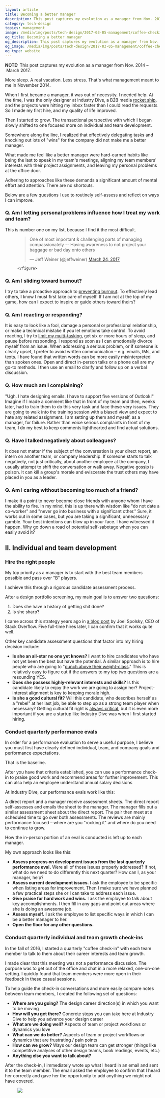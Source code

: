 ```yaml
---
layout: article
title: Becoming a better manager
description: This post captures my evolution as a manager from Nov. 2014 – March 2017. When I first became a manager, it was out of necessity. I needed help. At the time, I was the only designer at Industry Dive, a B2B media rocket ship, and the projects were hitting my inbox faster than I could read the requests. So I made my first hire, and my quality of life improved. Then I started to grow. The transactional perspective with which I began slowly shifted to one focused more on individual and team development.
category: tech-design
topics: management
image: /media/img/posts/tech-design/2017-03-05-management/coffee-checkin.jpg
og_title: Becoming a better manager
og_description: This post captures my evolution as a manager from Nov. 2014 – March 2017.
og_image: /media/img/posts/tech-design/2017-03-05-management/coffee-checkin.jpg
og_type: website
---
```


**NOTE:** This post captures my evolution as a manager from Nov. 2014 – March 2017. 

More sleep. A real vacation. Less stress. That's what management meant to me in November 2014.

When I first became a manager, it was out of necessity. I needed help. At the time, I was the only designer at Industry Dive, a B2B media <a href="http://joel.is/your-startup-is-a-rocket-ship/">rocket ship</a>, and the projects were hitting my inbox faster than I could read the requests. So I made my first hire, and my quality of life improved.

Then I started to grow. The transactional perspective with which I began slowly shifted to one focused more on individual and team development.

Somewhere along the line, I realized that effectively delegating tasks and knocking out lots of "wins" for the company did not make me a better manager.

What made me feel like a better manager were hard-earned habits like being the last to speak in my team's meetings, aligning my team members' interests with their project assignments, and leaving my personal problems at the office door.

Adhering to approaches like these demands a significant amount of mental effort and attention. There are no shortcuts.

Below are a few questions I use to routinely self-assess and reflect on ways I can improve.

### Q. Am I letting personal problems influence how I treat my work and team?
This is number one on my list, because I find it the most difficult.

<div class="medium-format">
	<figure>
		<blockquote class="twitter-tweet" data-lang="en"><p lang="en" dir="ltr">One of most important &amp; challenging parts of managing compassionately -- Having awareness to not project your baggage or bad day onto others</p>&mdash; Jeff Weiner (@jeffweiner) <a href="https://twitter.com/jeffweiner/status/845307012401508353?ref_src=twsrc%5Etfw">March 24, 2017</a></blockquote>
<script async src="https://platform.twitter.com/widgets.js" charset="utf-8"></script>

	</figure>
</div>

### Q. Am I sliding toward burnout?
I try to take a proactive approach to <a href="{% post_url tech-design/2016-08-17-burnout %}">preventing burnout</a>. To effectively lead others, I know I must first take care of myself. If I am not at the top of my game, how can I expect to inspire or guide others toward theirs?

### Q. Am I reacting or responding?
It is easy to look like a fool, damage a personal or professional relationship, or make a technical mistake if you let emotions take control. To avoid reacting, I try to <a href="https://hbr.org/tip/2017/03/quiet-your-mind-to-avoid-making-impulsive-decisions">limit my multi-tasking</a>, get six or more hours of sleep, and pause before responding. I respond as soon as I can emotionally divorce myself from an issue. When addressing a serious problem, or if someone is clearly upset, I prefer to avoid written communication – e.g. emails, IMs, and texts. I have found that written words can be more easily misinterpreted than spoken ones. Open and direct in-person talks or a phone call are my go-to methods. I then use an email to clarify and follow up on a verbal discussion.

### Q. How much am I complaining?
"Ugh. I hate designing emails. I have to support five versions of Outlook!" Imagine if I made a comment like that in front of my team and then, weeks later, had to train them to do this very task and face these very issues. They are going to walk into the training session with a biased view and expect to hate any related assignment. I am setting up them and myself, as a manager, for failure. Rather than voice serious complaints in front of my team, I do my best to keep comments lighthearted and find actual solutions.

### Q. Have I talked negatively about colleagues?
It does not matter if the subject of the conversation is your direct report, an intern on another team, or company leadership. If someone starts to talk negatively, not just critically, about another employee at the company, I usually attempt to shift the conversation or walk away. Negative gossip is poison. It can kill a group's morale and eviscerate the trust others may have placed in you as a leader.

### Q. Am I caring without becoming too much of a friend?
I make it a point to never become close friends with anyone whom I have the ability to fire. In my mind, this is up there with wisdom like "do not date a co-worker" and "never go into business with a significant other." Sure, it works out in some cases, but you are taking a significant, unnecessary gamble. Your best intentions can blow up in your face. I have witnessed it happen. Why go down a road of potential self-sabotage when you can easily avoid it?

## II. Individual and team development

### Hire the right people

My top priority as a manager is to start with the best team members possible and pass over "B" players.

I achieve this through a rigorous candidate assessment process.

After a design portfolio screening, my main goal is to answer two questions:

1. Does she have a history of getting shit done?
2. Is she sharp?

I came across this strategy years ago in <a href="https://www.joelonsoftware.com/2006/10/25/the-guerrilla-guide-to-interviewing-version-30/">a blog post</a> by Joel Spolsky, CEO of Stack Overflow. Five full-time hires later, I can confirm that it works quite well.

Other key candidate assessment questions that factor into my hiring decision include:

<ul>
	<li><strong>Is she an all-star no one yet knows?</strong> I want to hire candidates who have not yet been the best but have the potential. A similar approach is to hire people who are going to "<a href="https://bothsidesofthetable.com/whom-should-you-hire-at-a-startup-bc47cac70e49#.4ql9upylg">punch above their weight-class</a>." This is relatively easy to figure out if the answers to my top two questions are a resounding YES.</li>
	<li><strong>Does she possess highly-relevant interests and skills?</strong> Is this candidate likely to enjoy the work we are going to assign her? Project-interest alignment is key to keeping morale high.</li>
	<li><strong>Is she a good cultural fit?</strong> Will this candidate, who describes herself as a "rebel" at her last job, be able to step up as a strong team player when necessary? Getting cultural fit right is <a href="http://avc.com/2017/03/cultural-differences">always critical</a>, but it is even more important if you are a startup like Industry Dive was when I first started hiring.</li>
</ul>

### Conduct quarterly performance evals

In order for a performance evaluation to serve a useful purpose, I believe you must first have clearly defined individual, team, and company goals and performance expectations.

That is the baseline.

After you have that criteria established, you can use a performance check-in to praise good work and recommend areas for further improvement. This can also help an employee understand annual salary decisions.

At Industry Dive, our performance evals work like this:

A direct report and a manager receive assessment sheets. The direct report self-assesses and emails the sheet to the manager. The manager fills out a similar assessment sheet about the direct report. The pair then meet at a scheduled time to go over both assessments. The reviews are mainly performance focused – where are you "rocking it" and where do you need to continue to grow.

How the in-person portion of an eval is conducted is left up to each manager.

My own approach looks like this:

<ul>
	<li><strong>Assess progress on development issues from the last quarterly performance eval.</strong> Were all of those issues properly addressed? If not, what do we need to do differently this next quarter? How can I, as your manager, help?</li>
	<li><strong>Assess current development issues.</strong> I ask the employee to be specific when listing areas for improvement. Then I make sure we have planned a few practical steps she or I can take to address each issue.</li>
	<li><strong>Give praise for hard work and wins.</strong> I ask the employee to talk about key accomplishments. I then fill in any gaps and point out areas where she is doing an awesome job.</li>
	<li><strong>Assess myself.</strong> I ask the employee to list specific ways in which I can be a better manager to her.</li>
	<li><strong>Open the floor for any other questions.</strong></li>
</ul>

### Conduct quarterly individual and team growth check-ins

In the fall of 2016, I started a quarterly "coffee check-in" with each team member to talk to them about their career interests and team growth.

I made clear that this meeting was not a performance discussion. The purpose was to get out of the office and chat in a more relaxed, one-on-one setting. I quickly found that team members were more open in their feedback in these casual sessions. 

To help guide the check-in conversations and more easily compare notes between team members, I created the following set of questions:

<ul>
	<li><strong>Where are you going?</strong> The design career direction(s) in which you want to be moving</li>
	<li><strong>How will you get there?</strong> Concrete steps you can take here at Industry Dive to help you advance your design career</li>
	<li><strong>What are we doing well?</strong> Aspects of team or project workflows or dynamics you love</li>
	<li><strong>What can we do better?</strong> Aspects of team or project workflows or dynamics that are frustrating / pain points</li>
	<li><strong>How can we grow?</strong> Ways our design team can get stronger (things like competitive analyses of other design teams, book readings, events, etc.)</li>
	<li><strong>Anything else you want to talk about?</strong></li>
</ul>

After the check-in, I immediately wrote up what I heard in an email and sent it to the team member. The email asked the employee to confirm that I heard her correctly and gave her the opportunity to add anything we might not have covered.

<div class="medium-format">
	<figure>
		<img src="{{ site.url }}/media/img/posts/tech-design/2017-03-05-management/coffee-checkin.jpg">
	</figure>
</div>